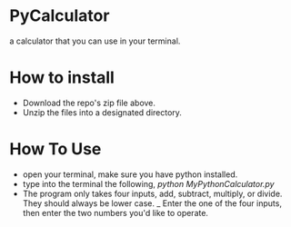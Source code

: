 # PyCalculator
a calculator that you can use in your terminal.

# How to install

- Download the repo's zip file above.
- Unzip the files into a designated directory.

# How To Use

- open your terminal, make sure you have python installed.
- type into the terminal the following,  _python MyPythonCalculator.py_
- The program only takes four inputs, add, subtract, multiply, or divide. They should always be lower case.
_ Enter the one of the four inputs, then enter the two numbers you'd like to operate.
